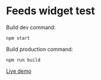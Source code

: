 # Feeds widget test

Build dev command:
```
npm start
```

Build production command:
```
npm run build
```

[Live demo](https://master--feeds-widget-test.netlify.com/)
